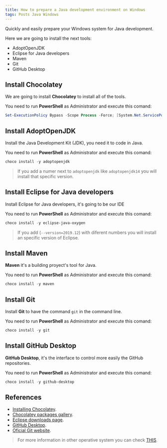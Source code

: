 ```yaml
---
title: How to prepare a Java development environment on Windows
tags: Posts Java Windows
---
```


Quickly and easily prepare your Windows system for Java development.
<!--more-->

Here we are going to install the next tools:

- AdoptOpenJDK
- Eclipse for Java developers
- Maven
- Git
- GitHub Desktop

## Install Chocolatey

We are going to install **Chocolatey** to install all of the tools.

You need to run **PowerShell** as Administrator and execute this comand:

```powershell
Set-ExecutionPolicy Bypass -Scope Process -Force; [System.Net.ServicePointManager]::SecurityProtocol = [System.Net.ServicePointManager]::SecurityProtocol -bor 3072; iex ((New-Object System.Net.WebClient).DownloadString('https://community.chocolatey.org/install.ps1'))
```

## Install AdoptOpenJDK

Install the Java Development Kit (JDK), you need it to code in Java.

You need to run **PowerShell** as Administrator and execute this comand:

```powershell
choco install -y adoptopenjdk
```
> If you add a numer next to `adoptopenjdk` like `adoptopenjdk14` you will install that specific version.

## Install Eclipse for Java developers

Install Eclipse for Java developers, it's going to be our IDE

You need to run **PowerShell** as Administrator and execute this comand:

```powershell
choco install -y eclipse-java-oxygen
```
> If you add (`--version=2019.12`) with diferent numbers you will install an specific version of Eclipse.

## Install Maven

**Maven** it's a building proyect's tool for Java.

You need to run **PowerShell** as Administrator and execute this comand:

```powershell
choco install -y maven
```

## Install Git

Install **Git** to have the command `git` in the command line.

You need to run **PowerShell** as Administrator and execute this comand:

```powershell
choco install -y git
```

## Install GitHub Desktop

**GitHub Desktop**, it's the interface to control more easily the GitHub repositories.

You need to run **PowerShell** as Administrator and execute this comand:

```powershell
choco install -y github-desktop
```


## References

- [Installing Chocolatey](https://chocolatey.org/install).
- [Chocolatey packages gallery](https://chocolatey.org/packages).
- [Eclipse downloads page](https://www.eclipse.org/downloads/).
- [GitHub Desktop](https://desktop.github.com/).
- [Oficial Git website](https://git-scm.com/).


> For more information in other operative system you can check [THIS](https://dam-dad.github.io/entorno/java/).
